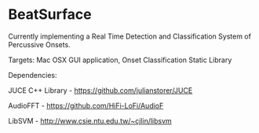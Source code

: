 BeatSurface
===========

Currently implementing a Real Time Detection and Classification System of Percussive Onsets.

Targets: Mac OSX GUI application, Onset Classification Static Library


Dependencies: 

JUCE C++ Library  - https://github.com/julianstorer/JUCE

AudioFFT          - https://github.com/HiFi-LoFi/AudioF

LibSVM            - http://www.csie.ntu.edu.tw/~cjlin/libsvm
